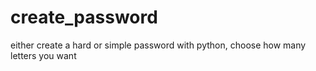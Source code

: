 # create_password
either create a hard or simple password with python, choose how many letters you want
